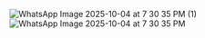 
![WhatsApp Image 2025-10-04 at 7 30 35 PM (1)](https://github.com/user-attachments/assets/0de84fde-f076-4214-99ba-5cd4c1f223e5)                  ![WhatsApp Image 2025-10-04 at 7 30 35 PM](https://github.com/user-attachments/assets/e29f0f79-7a16-4f27-ba32-76e56ad63400)


